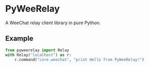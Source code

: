 # PyWeeRelay

A WeeChat relay client library in pure Python.

## Example

```python
from pyweerelay import Relay
with Relay("localhost") as r:
    r.command("core.weechat", "print Hello from PyWeeRelay!")
```

